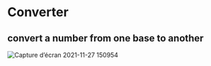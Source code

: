 # Converter
## convert a number from one base to another
![Capture d’écran 2021-11-27 150954](https://user-images.githubusercontent.com/95029347/143684931-2455c955-0ba8-4710-9cb7-8c1987c0b217.png)
